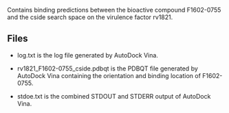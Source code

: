 Contains binding predictions between the bioactive compound F1602-0755 and the cside search space on the virulence factor rv1821.

## Files

- log.txt is the log file generated by AutoDock Vina.

- rv1821_F1602-0755_cside.pdbqt is the PDBQT file generated by AutoDock Vina containing the orientation and binding location of F1602-0755.

- stdoe.txt is the combined STDOUT and STDERR output of AutoDock Vina.

